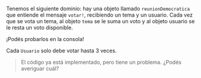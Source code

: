 Tenemos el siguiente dominio: hay una objeto llamado `reunionDemocratica` que entiende el mensaje `votar!`, recibiendo un tema y un usuario. Cada vez que se vota un tema, al objeto `tema` se le suma un voto y al objeto usuario se le resta un voto disponible.

¡Podés probarlos en la consola!

Cada `Usuario` solo debe votar hasta 3 veces. 

> El código ya está implementado, pero tiene un problema. ¿Podés averiguar cuál?